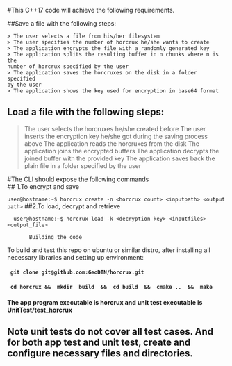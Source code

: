 #This C++17 code will achieve the following requirements.

##Save a file with the following steps:
```
> The user selects a file from his/her filesystem
> The user specifies the number of horcrux he/she wants to create
> The application encrypts the file with a randomly generated key
> The application splits the resulting buffer in n chunks where n is the
number of horcrux specified by the user
> The application saves the horcruxes on the disk in a folder specified
by the user
> The application shows the key used for encryption in base64 format
```
## Load a file with the following steps:
> The user selects the horcruxes he/she created before
> The user inserts the encryption key he/she got during the saving
process above
> The application reads the horcruxes from the disk
> The application joins the encrypted buffers
> The application decrypts the joined buffer with the provided key
> The application saves back the plain file in a folder specified by the
user

#The CLI should expose the following commands\
               ## 1.To encrypt and save

``` user@hostname:~$ horcrux create -n <horcrux count> <inputpath> <output path> ```
                ##2.To load, decrypt and retrieve
  
```  user@hostname:~$ horcrux load -k <decryption key> <inputfiles> <output_file>```

           Building the code
To build and test this repo on ubuntu or similar distro, after installing all necessary libraries and setting up environment:
#### ``` git clone git@github.com:GeoDTN/horcrux.git```
#### ``` cd horcrux &&  mkdir  build  &&  cd build  &&  cmake ..  &&  make```
#### The app program executable is horcrux and unit test executable is  UnitTest/test_horcrux
## Note unit tests do not cover all test cases. And for  both app test and unit test, create and configure necessary files and directories.
